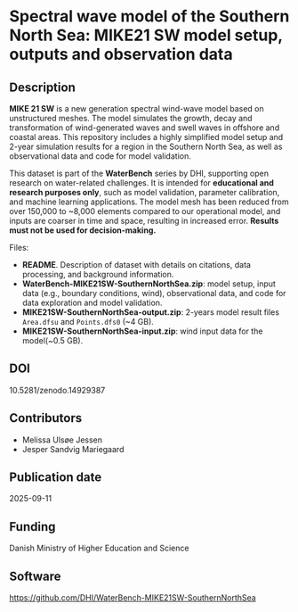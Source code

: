 # Spectral wave model of the Southern North Sea: MIKE21 SW model setup, outputs and observation data

## Description

**MIKE 21 SW** is a new generation spectral wind-wave model based on unstructured meshes. The model simulates the growth, decay and transformation of wind-generated waves and swell waves in offshore and coastal areas. This repository includes a highly simplified model setup and 2-year simulation results for a region in the Southern North Sea, as well as observational data and code for model validation.

This dataset is part of the **WaterBench** series by DHI, supporting open research on water-related challenges. It is intended for **educational and research purposes only**, such as model validation, parameter calibration, and machine learning applications. The model mesh has been reduced from over 150,000 to ~8,000 elements compared to our operational model, and inputs are coarser in time and space, resulting in increased error. **Results must not be used for decision-making.**

Files:

* **README**. Description of dataset with details on citations, data processing, and background information. 
* **WaterBench-MIKE21SW-SouthernNorthSea.zip**: model setup, input data (e.g., boundary conditions, wind), observational data, and code for data exploration and model validation. 
* **MIKE21SW-SouthernNorthSea-output.zip**: 2-years model result files `Area.dfsu` and `Points.dfs0` (~4 GB).
* **MIKE21SW-SouthernNorthSea-input.zip**: wind input data for the model(~0.5 GB).


## DOI

10.5281/zenodo.14929387

## Contributors

* Melissa Ulsøe Jessen
* Jesper Sandvig Mariegaard

## Publication date

2025-09-11

## Funding

Danish Ministry of Higher Education and Science

## Software

https://github.com/DHI/WaterBench-MIKE21SW-SouthernNorthSea